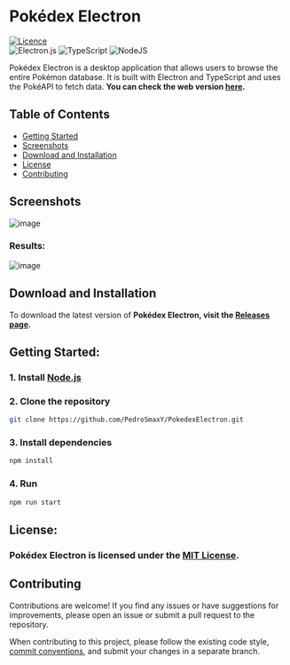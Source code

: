 # Pokédex Electron

[![Licence](https://img.shields.io/github/license/Ileriayo/markdown-badges?style=for-the-badge)](https://opensource.org/licenses/MIT)
<br/>
![Electron.js](https://img.shields.io/badge/Electron-191970?style=for-the-badge&logo=Electron&logoColor=white)
![TypeScript](https://img.shields.io/badge/typescript-%23007ACC.svg?style=for-the-badge&logo=typescript&logoColor=white)
![NodeJS](https://img.shields.io/badge/node.js-6DA55F?style=for-the-badge&logo=node.js&logoColor=white)

Pokédex Electron is a desktop application that allows users to browse the entire Pokémon database. It is built with Electron and TypeScript and uses the PokéAPI to fetch data. **You can check the web version [here](https://pedrosmaxy.github.io/PokedexElectron/).**

## Table of Contents

- [Getting Started](#getting-started)
- [Screenshots](#screenshots)
- [Download and Installation](#download-and-installation)
- [License](#license)
- [Contributing](#contributing)

## Screenshots

![image](https://github.com/PedroSmaxY/PokedexElectron/assets/127573080/cf4da61c-0cd9-46b4-b277-7d6eba93a8cf)
 
### Results:

![image](https://github.com/PedroSmaxY/PokedexElectron/assets/127573080/037b1f01-29c6-458e-b608-f5c93eb4d521)

## Download and Installation
To download the latest version of **Pokédex Electron, visit the [Releases page](https://github.com/PedroSmaxY/PokedexElectron/releases).**
  
## **Getting Started:**

### 1. Install [Node.js](https://nodejs.org/en)
### 2. Clone the repository
```bash
git clone https://github.com/PedroSmaxY/PokedexElectron.git
```
### 3. Install dependencies
```bash
npm install
```
### 4. Run
```bash
npm run start
```

## **License:**

### Pokédex Electron is licensed under the [MIT License](https://github.com/PedroSmaxY/PokedexElectron/blob/main/LICENSE).

## Contributing

Contributions are welcome! If you find any issues or have suggestions for improvements, please open an issue or submit a pull request to the repository.

When contributing to this project, please follow the existing code style, [commit conventions](https://www.conventionalcommits.org/en/v1.0.0/), and submit your changes in a separate branch.
